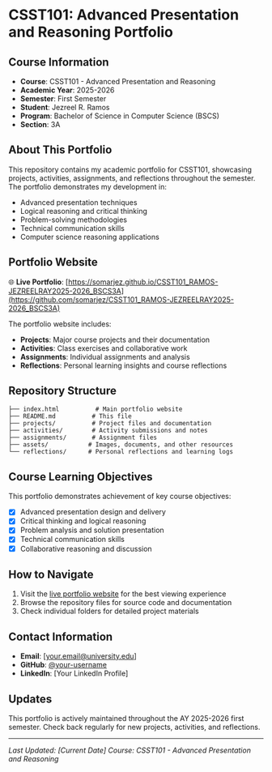 # CSST101: Advanced Presentation and Reasoning Portfolio

## Course Information
- **Course**: CSST101 - Advanced Presentation and Reasoning
- **Academic Year**: 2025-2026
- **Semester**: First Semester
- **Student**: Jezreel R. Ramos
- **Program**: Bachelor of Science in Computer Science (BSCS)
- **Section**: 3A

## About This Portfolio

This repository contains my academic portfolio for CSST101, showcasing projects, activities, assignments, and reflections throughout the semester. The portfolio demonstrates my development in:

- Advanced presentation techniques
- Logical reasoning and critical thinking
- Problem-solving methodologies
- Technical communication skills
- Computer science reasoning applications

## Portfolio Website

🌐 **Live Portfolio**: [https://somarjez.github.io/CSST101_RAMOS-JEZREELRAY2025-2026_BSCS3A](https://github.com/somarjez/CSST101_RAMOS-JEZREELRAY2025-2026_BSCS3A)

The portfolio website includes:
- **Projects**: Major course projects and their documentation
- **Activities**: Class exercises and collaborative work
- **Assignments**: Individual assignments and analysis
- **Reflections**: Personal learning insights and course reflections

## Repository Structure

```
├── index.html          # Main portfolio website
├── README.md          # This file
├── projects/          # Project files and documentation
├── activities/        # Activity submissions and notes
├── assignments/       # Assignment files
├── assets/           # Images, documents, and other resources
└── reflections/      # Personal reflections and learning logs
```

## Course Learning Objectives

This portfolio demonstrates achievement of key course objectives:
- [x] Advanced presentation design and delivery
- [x] Critical thinking and logical reasoning
- [x] Problem analysis and solution presentation
- [x] Technical communication skills
- [x] Collaborative reasoning and discussion

## How to Navigate

1. Visit the [live portfolio website](https://jezreelray-ramos.github.io/CSST101_RAMOS-JEZREELRAY2025-2026_BSCS3A) for the best viewing experience
2. Browse the repository files for source code and documentation
3. Check individual folders for detailed project materials

## Contact Information

- **Email**: [your.email@university.edu]
- **GitHub**: [@your-username](https://github.com/your-username)
- **LinkedIn**: [Your LinkedIn Profile]

## Updates

This portfolio is actively maintained throughout the AY 2025-2026 first semester. Check back regularly for new projects, activities, and reflections.

---

*Last Updated: [Current Date]*
*Course: CSST101 - Advanced Presentation and Reasoning*
